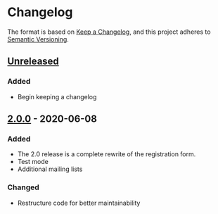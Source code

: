 # Changelog

The format is based on [Keep a Changelog](https://keepachangelog.com/en/1.0.0/),
and this project adheres to [Semantic Versioning](https://semver.org/spec/v2.0.0.html).

## [Unreleased]
### Added
- Begin keeping a changelog

## [2.0.0] - 2020-06-08
### Added
- The 2.0 release is a complete rewrite of the registration form.
- Test mode
- Additional mailing lists

### Changed
- Restructure code for better maintainability

[Unreleased]: https://github.com/olivierlacan/keep-a-changelog/compare/v2.0.0...HEAD
[2.0.0]: https://github.com/olivierlacan/keep-a-changelog/releases/tag/v2.0.0
